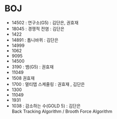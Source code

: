 # BOJ
 
 - 14502 : 연구소(G5) : 김단은, 권효재
 - 18045 : 경쟁적 전염 : 김단은 
 - 1422
 - 14891 : 톱니바퀴 : 김단은
 - 14999
 - 1062
 - 9095
 - 14500
 - 3190 : 뱀(G5) : 권효재
 - 11049
 - 1508 권효재
 - 1700 : 멀티탭 스케줄링 : 권효재 , 김단은 
 - 1300
 - 11049
 - 1931
 - 1038 : 감소하는 수(GOLD 5) : 김단은    
     Back Tracking Algorithm / Brooth Force Algorithm
